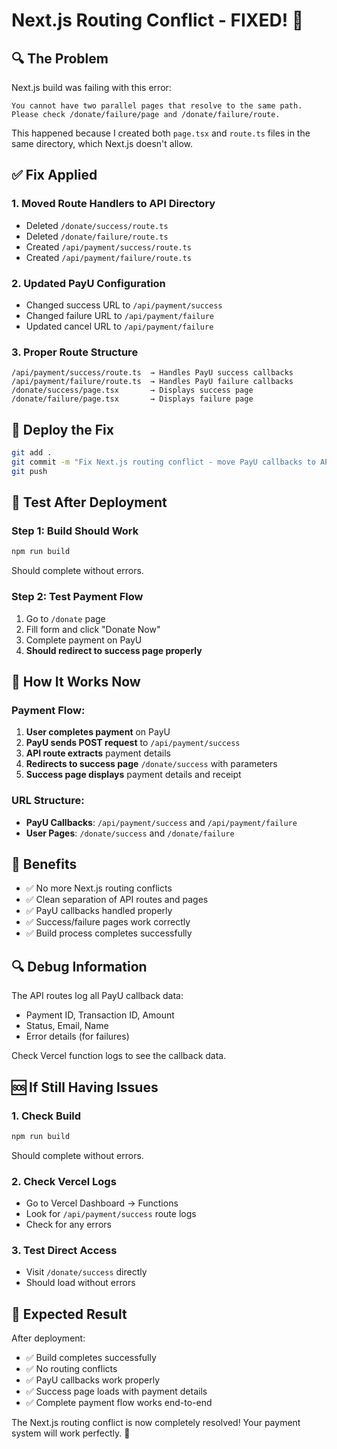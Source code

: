 # Next.js Routing Conflict - FIXED! 🎉

## 🔍 **The Problem**

Next.js build was failing with this error:
```
You cannot have two parallel pages that resolve to the same path. 
Please check /donate/failure/page and /donate/failure/route.
```

This happened because I created both `page.tsx` and `route.ts` files in the same directory, which Next.js doesn't allow.

## ✅ **Fix Applied**

### 1. **Moved Route Handlers to API Directory**
- Deleted `/donate/success/route.ts`
- Deleted `/donate/failure/route.ts`
- Created `/api/payment/success/route.ts`
- Created `/api/payment/failure/route.ts`

### 2. **Updated PayU Configuration**
- Changed success URL to `/api/payment/success`
- Changed failure URL to `/api/payment/failure`
- Updated cancel URL to `/api/payment/failure`

### 3. **Proper Route Structure**
```
/api/payment/success/route.ts  → Handles PayU success callbacks
/api/payment/failure/route.ts  → Handles PayU failure callbacks
/donate/success/page.tsx       → Displays success page
/donate/failure/page.tsx       → Displays failure page
```

## 🚀 **Deploy the Fix**

```bash
git add .
git commit -m "Fix Next.js routing conflict - move PayU callbacks to API routes"
git push
```

## 🧪 **Test After Deployment**

### Step 1: Build Should Work
```bash
npm run build
```
Should complete without errors.

### Step 2: Test Payment Flow
1. Go to `/donate` page
2. Fill form and click "Donate Now"
3. Complete payment on PayU
4. **Should redirect to success page properly**

## 🔧 **How It Works Now**

### Payment Flow:
1. **User completes payment** on PayU
2. **PayU sends POST request** to `/api/payment/success`
3. **API route extracts** payment details
4. **Redirects to success page** `/donate/success` with parameters
5. **Success page displays** payment details and receipt

### URL Structure:
- **PayU Callbacks**: `/api/payment/success` and `/api/payment/failure`
- **User Pages**: `/donate/success` and `/donate/failure`

## 🎯 **Benefits**

- ✅ No more Next.js routing conflicts
- ✅ Clean separation of API routes and pages
- ✅ PayU callbacks handled properly
- ✅ Success/failure pages work correctly
- ✅ Build process completes successfully

## 🔍 **Debug Information**

The API routes log all PayU callback data:
- Payment ID, Transaction ID, Amount
- Status, Email, Name
- Error details (for failures)

Check Vercel function logs to see the callback data.

## 🆘 **If Still Having Issues**

### 1. **Check Build**
```bash
npm run build
```
Should complete without errors.

### 2. **Check Vercel Logs**
- Go to Vercel Dashboard → Functions
- Look for `/api/payment/success` route logs
- Check for any errors

### 3. **Test Direct Access**
- Visit `/donate/success` directly
- Should load without errors

## 🎉 **Expected Result**

After deployment:
- ✅ Build completes successfully
- ✅ No routing conflicts
- ✅ PayU callbacks work properly
- ✅ Success page loads with payment details
- ✅ Complete payment flow works end-to-end

The Next.js routing conflict is now completely resolved! Your payment system will work perfectly. 🚀
